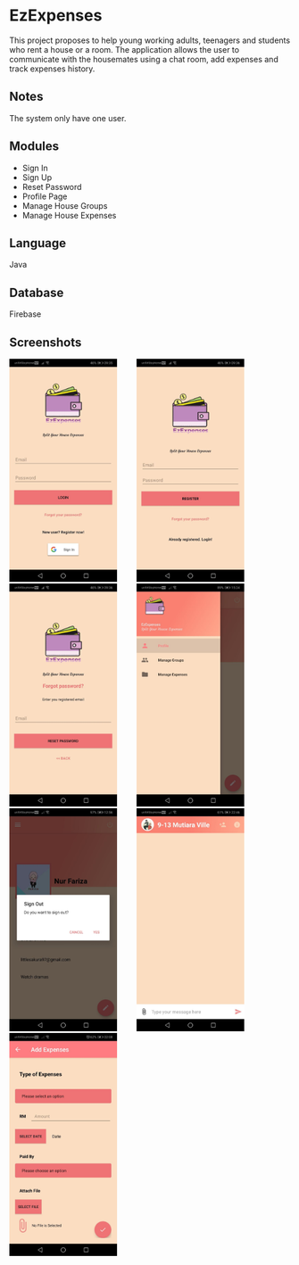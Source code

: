 # EzExpenses
This project proposes to help young working adults, teenagers and students who rent a house or a room. The application allows the user to communicate with the housemates using a chat room, add expenses and track expenses history.

## Notes
The system only have one user.  

## Modules
* Sign In
* Sign Up
* Reset Password
* Profile Page
* Manage House Groups
* Manage House Expenses
   
## Language
Java

## Database
Firebase

## Screenshots
<p>
    <img src="https://github.com/nfariza/EzExpenses/blob/EzExpenses/ezexpenses/screenshots/1.jpg" width="auto" height="400">
    &nbsp  &nbsp  &nbsp  &nbsp
    <img src="https://github.com/nfariza/EzExpenses/blob/EzExpenses/ezexpenses/screenshots/2.jpg" width="auto" height="400">
    &nbsp  &nbsp  &nbsp  &nbsp
    <img src="https://github.com/nfariza/EzExpenses/blob/EzExpenses/ezexpenses/screenshots/3.jpg" width="auto" height="400">
    &nbsp  &nbsp  &nbsp  &nbsp
    <img src="https://github.com/nfariza/EzExpenses/blob/EzExpenses/ezexpenses/screenshots/4.jpg" width="auto" height="400">
    &nbsp  &nbsp  &nbsp  &nbsp
    <img src="https://github.com/nfariza/EzExpenses/blob/EzExpenses/ezexpenses/screenshots/5.jpg" width="auto" height="400">
    &nbsp  &nbsp  &nbsp  &nbsp
    <img src="https://github.com/nfariza/EzExpenses/blob/EzExpenses/ezexpenses/screenshots/6.jpg" width="auto" height="400">
    &nbsp  &nbsp  &nbsp  &nbsp
    <img src="https://github.com/nfariza/EzExpenses/blob/EzExpenses/ezexpenses/screenshots/7.jpg" width="auto" height="400">
    &nbsp  &nbsp  &nbsp  &nbsp
</p>
